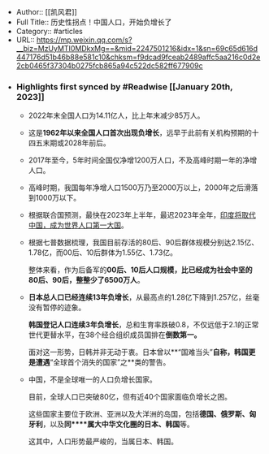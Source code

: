 - Author:: [[凯风君]]
- Full Title:: 历史性拐点！中国人口，开始负增长了
- Category:: #articles
- URL:: https://mp.weixin.qq.com/s?__biz=MzUyMTI0MDkxMg==&mid=2247501216&idx=1&sn=69c65d616d447176d51b46b88e581c10&chksm=f9dcad9fceab2489affc5aa216c0d2e2cb0465f37304b0275fcb865a94c522dc582ff677909c
- ### Highlights first synced by #Readwise [[January 20th, 2023]]
    - 2022年末全国人口为14.11亿人，比上年末减少85万人。
    - 这是**1962年以来全国人口首次出现负增长**，远早于此前有关机构预期的十四五末期或2028年前后。
    - 2017年至今，5年时间全国仅净增1200万人口，不及高峰时期一年的净增人口。
    - 高峰时期，我国每年净增人口1500万乃至2000万以上，2000年之后滑落到1000万以下。
    - 根据联合国预测，最快在2023年上半年，最迟2023年全年，[印度将取代中国，成为世界人口第一大国](http://mp.weixin.qq.com/s?__biz=MzUyMTI0MDkxMg==&mid=2247500632&idx=1&sn=b903049e8f11d3fb6716f64a4acf9188&chksm=f9dcab67ceab227170b5e961dd37ef7e3c6d4341bb880b63c7db7f29a155ef7c49068b92051d&scene=21#wechat_redirect)。
    - 根据七普数据梳理，我国目前存活的80后、90后群体规模分别达2.15亿、1.78亿，而00后、10后群体为1.55亿、1.73亿。
      
      整体来看，作为后备军的**00后、10后人口规模，比已经成为社会中坚的80后、90后，整整少了6500万人**。
    - **日本总人口已经连续13年负增长**，从最高点的1.28亿下降到1.257亿，丝毫没有暂停的迹象。
      
      **韩国登记人口连续3年负增长**，总和生育率跌破0.8，不仅远低于2.1的正常世代更替水平，在38个经合组织成员国排在**倒数第一。**
      
      面对这一形势，日韩并非无动于衷。日本曾以**“国难当头”**自称，韩国更是遭遇**“全球首个消失的国家”之**类的警告。
    - 中国，不是全球唯一的人口负增长国家。
      
      目前，全球人口已突破80亿，但有近40个国家面临负增长之困。
      
      这些国家主要位于欧洲、亚洲以及大洋洲的岛国，包括**德国、俄罗斯、匈牙利**，以及**同****属大中华文化圈的日本、韩国**等。
      
      这其中，人口形势最严峻的，当属日本、韩国。
